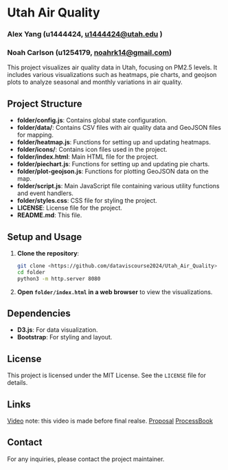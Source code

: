 # Utah Air Quality
### Alex Yang (u1444424, u1444424@utah.edu )
### Noah Carlson (u1254179, noahrk14@gmail.com)


This project visualizes air quality data in Utah, focusing on PM2.5 levels. It includes various visualizations such as heatmaps, pie charts, and geojson plots to analyze seasonal and monthly variations in air quality.




 ## Project Structure
- **folder/config.js**: Contains global state configuration.
- **folder/data/**: Contains CSV files with air quality data and GeoJSON files for mapping.
- **folder/heatmap.js**: Functions for setting up and updating heatmaps.
- **folder/icons/**: Contains icon files used in the project.
- **folder/index.html**: Main HTML file for the project.
- **folder/piechart.js**: Functions for setting up and updating pie charts.
- **folder/plot-geojson.js**: Functions for plotting GeoJSON data on the map.
- **folder/script.js**: Main JavaScript file containing various utility functions and event handlers.
- **folder/styles.css**: CSS file for styling the project.
- **LICENSE**: License file for the project.
- **README.md**: This file.


## Setup and Usage

1. **Clone the repository**:
    ```sh
    git clone <https://github.com/dataviscourse2024/Utah_Air_Quality>
    cd folder
    python3 -m http.server 8080
    ```

2. **Open `folder/index.html` in a web browser** to view the visualizations.

## Dependencies

- **D3.js**: For data visualization.
- **Bootstrap**: For styling and layout.

## License

This project is licensed under the MIT License. See the `LICENSE` file for details.

## Links
[Video](https://www.youtube.com/watch?v=2Q7AsIfT658) note: this video is made before final realse.
[Proposal](https://docs.google.com/document/d/1fxyGvyDPkBRHJ9T6WyT58l2Fn_95bQhJuNvDG30FsMU/edit)
[ProcessBook](https://docs.google.com/document/d/1ys-B3hiEGELgIyPxS73TbVX_qyhpnz_lBKYi7RsfHq0/edit?tab=t.0)



## Contact

For any inquiries, please contact the project maintainer.
